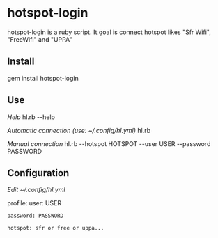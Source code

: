 hotspot-login
=============
hotspot-login is a ruby script. It goal is connect hotspot likes "Sfr Wifi", "FreeWifi" and "UPPA"

Install
-------
gem install hotspot-login

Use
----
*Help* hl.rb --help

*Automatic connection (use: ~/.config/hl.yml)* hl.rb

*Manual connection* hl.rb --hotspot HOTSPOT --user USER --password PASSWORD

Configuration
-------------
*Edit ~/.config/hl.yml*

profile:
    user: USER

    password: PASSWORD

    hotspot: sfr or free or uppa...
